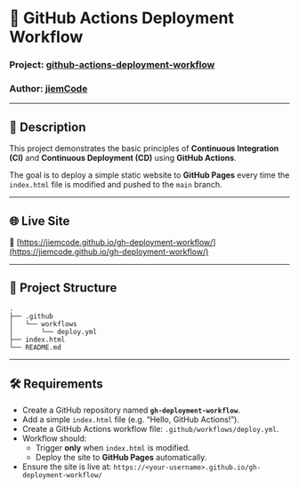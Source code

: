 # 🚀 GitHub Actions Deployment Workflow

### Project: [github-actions-deployment-workflow](https://roadmap.sh/projects/github-actions-deployment-workflow)  
### Author: [jiemCode](https://github.com/jiemcode)

---

## 📖 Description

This project demonstrates the basic principles of **Continuous Integration (CI)** and **Continuous Deployment (CD)** using **GitHub Actions**.

The goal is to deploy a simple static website to **GitHub Pages** every time the `index.html` file is modified and pushed to the `main` branch.

---

## 🌐 Live Site

🔗 [https://jiemcode.github.io/gh-deployment-workflow/](https://jiemcode.github.io/gh-deployment-workflow/)

---

## 📁 Project Structure

```plain
.
├── .github
│   └── workflows
│       └── deploy.yml
├── index.html
└── README.md
```

---

## 🛠 Requirements

- Create a GitHub repository named **`gh-deployment-workflow`**.
- Add a simple `index.html` file (e.g. “Hello, GitHub Actions!”).
- Create a GitHub Actions workflow file: `.github/workflows/deploy.yml`.
- Workflow should:
  - Trigger **only** when `index.html` is modified.
  - Deploy the site to **GitHub Pages** automatically.
- Ensure the site is live at: `https://<your-username>.github.io/gh-deployment-workflow/`